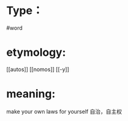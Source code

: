 # Type：
#word 
# etymology: 
[[autos]]
[[nomos]]
[[-y]]
# meaning: 
make your own laws for yourself
自治，自主权